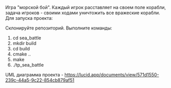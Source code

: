 Игра "морской бой". Каждый игрок расставляет на своем поле корабли, задача игроков - своими ходами уничтожить все вражеские корабли. Для запуска проекта:

Склонируйте репозиторий. Выполните команды:

1) cd sea_battle
2) mkdir build
3) cd build
4) cmake ..
5) make
6) ./tp_sea_battle

UML диаграмма проекта - https://lucid.app/documents/view/571d1550-239c-44a5-9c22-854cb879af51
